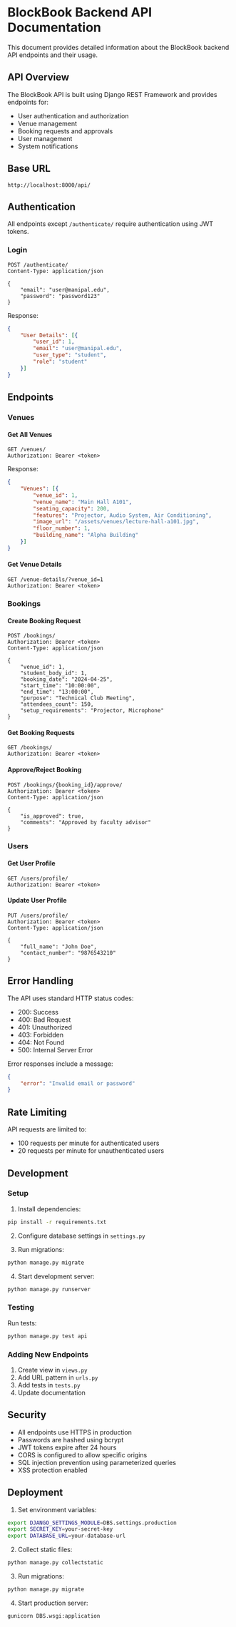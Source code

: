 # BlockBook Backend API Documentation

This document provides detailed information about the BlockBook backend API endpoints and their usage.

## API Overview

The BlockBook API is built using Django REST Framework and provides endpoints for:
- User authentication and authorization
- Venue management
- Booking requests and approvals
- User management
- System notifications

## Base URL

```
http://localhost:8000/api/
```

## Authentication

All endpoints except `/authenticate/` require authentication using JWT tokens.

### Login
```http
POST /authenticate/
Content-Type: application/json

{
    "email": "user@manipal.edu",
    "password": "password123"
}
```

Response:
```json
{
    "User Details": [{
        "user_id": 1,
        "email": "user@manipal.edu",
        "user_type": "student",
        "role": "student"
    }]
}
```

## Endpoints

### Venues

#### Get All Venues
```http
GET /venues/
Authorization: Bearer <token>
```

Response:
```json
{
    "Venues": [{
        "venue_id": 1,
        "venue_name": "Main Hall A101",
        "seating_capacity": 200,
        "features": "Projector, Audio System, Air Conditioning",
        "image_url": "/assets/venues/lecture-hall-a101.jpg",
        "floor_number": 1,
        "building_name": "Alpha Building"
    }]
}
```

#### Get Venue Details
```http
GET /venue-details/?venue_id=1
Authorization: Bearer <token>
```

### Bookings

#### Create Booking Request
```http
POST /bookings/
Authorization: Bearer <token>
Content-Type: application/json

{
    "venue_id": 1,
    "student_body_id": 1,
    "booking_date": "2024-04-25",
    "start_time": "10:00:00",
    "end_time": "13:00:00",
    "purpose": "Technical Club Meeting",
    "attendees_count": 150,
    "setup_requirements": "Projector, Microphone"
}
```

#### Get Booking Requests
```http
GET /bookings/
Authorization: Bearer <token>
```

#### Approve/Reject Booking
```http
POST /bookings/{booking_id}/approve/
Authorization: Bearer <token>
Content-Type: application/json

{
    "is_approved": true,
    "comments": "Approved by faculty advisor"
}
```

### Users

#### Get User Profile
```http
GET /users/profile/
Authorization: Bearer <token>
```

#### Update User Profile
```http
PUT /users/profile/
Authorization: Bearer <token>
Content-Type: application/json

{
    "full_name": "John Doe",
    "contact_number": "9876543210"
}
```

## Error Handling

The API uses standard HTTP status codes:

- 200: Success
- 400: Bad Request
- 401: Unauthorized
- 403: Forbidden
- 404: Not Found
- 500: Internal Server Error

Error responses include a message:
```json
{
    "error": "Invalid email or password"
}
```

## Rate Limiting

API requests are limited to:
- 100 requests per minute for authenticated users
- 20 requests per minute for unauthenticated users

## Development

### Setup

1. Install dependencies:
```bash
pip install -r requirements.txt
```

2. Configure database settings in `settings.py`

3. Run migrations:
```bash
python manage.py migrate
```

4. Start development server:
```bash
python manage.py runserver
```

### Testing

Run tests:
```bash
python manage.py test api
```

### Adding New Endpoints

1. Create view in `views.py`
2. Add URL pattern in `urls.py`
3. Add tests in `tests.py`
4. Update documentation

## Security

- All endpoints use HTTPS in production
- Passwords are hashed using bcrypt
- JWT tokens expire after 24 hours
- CORS is configured to allow specific origins
- SQL injection prevention using parameterized queries
- XSS protection enabled

## Deployment

1. Set environment variables:
```bash
export DJANGO_SETTINGS_MODULE=DBS.settings.production
export SECRET_KEY=your-secret-key
export DATABASE_URL=your-database-url
```

2. Collect static files:
```bash
python manage.py collectstatic
```

3. Run migrations:
```bash
python manage.py migrate
```

4. Start production server:
```bash
gunicorn DBS.wsgi:application
```
